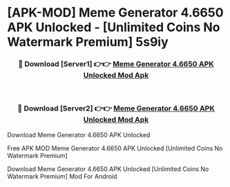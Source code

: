 # [APK-MOD] Meme Generator 4.6650 APK Unlocked - [Unlimited Coins No Watermark Premium] 5s9iy



<div align="center">
<h3>🔴 Download [Server1] 👉👉 <a href="https://momento.my/?title=Meme_Generator_4.6650_APK_Unlocked">Meme Generator 4.6650 APK Unlocked Mod Apk</a></h3><br>

<h3>🔴 Download [Server2] 👉👉 <a href="https://momento.my/?title=Meme_Generator_4.6650_APK_Unlocked">Meme Generator 4.6650 APK Unlocked Mod Apk</a></h3>
</div>



Download Meme Generator 4.6650 APK Unlocked 

Free APK MOD Meme Generator 4.6650 APK Unlocked [Unlimited Coins No Watermark Premium]

Download Meme Generator 4.6650 APK Unlocked [Unlimited Coins No Watermark Premium] Mod For Android
